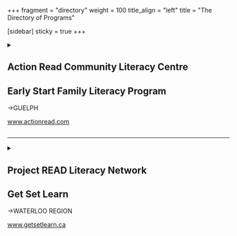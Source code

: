 +++
fragment = "directory"
weight = 100
title_align = "left"
title = "The Directory of Programs"


[sidebar]
  sticky = true
+++

<details>  
<summary>  
  
## Action Read Community Literacy Centre  
## Early Start Family Literacy Program  
 →GUELPH  
  
www.actionread.com  
  
</summary>  
  
#### What:  
- Free, high quality, welcoming early literacy and numeracy skills-building program  
- Themed early learning games, songs, story-time, rhymes, word play, puzzles and crafts  
- Early literacy activities, strategies and resources for adult participants to try with kids at home  
- Great place to make friends and meet neighbours  
- Helps young children make successful transitions to school and to lifelong learning  
#### Who:  
Parents and caregivers with children (0–6 years)  
  
#### When and Where:  
`We have made changes to our programs in response to the Covid-19 pandemic. Please call the office or check our website for the most up-to-date program information. We will respond to messages within one business day.`  
#### Ask For:  
Register for program with  
Brenda MacDonald—Coordinator-Facilitator  
(519) 836-2759 </details>  
  
* * * * *  
  
<details>  
<summary>  
  
## Project READ Literacy Network  
## Get Set Learn  
 →WATERLOO REGION  
  
www.getsetlearn.ca  
  
</summary>  
  
#### What:  
Fun, free program for parents and children (0‒6 years) at home or in school  
- Free snacks, bus tickets and books  
- Parent learning time included  
- Have fun with books and songs  
- Learn activities to help your child in school  
#### Who:  
Parents with or without their children (0‒6 years)  
#### When:  
##### Fall and Spring  
8 weeks (2 hours, twice a week)  
Days vary depending on site  
#### Where:  
Locations in Waterloo Region / online  
(call or email for details)  
#### Ask For:  
Get Set Learn program information  
(519) 570-3054 or info@projectread.ca  
</details>